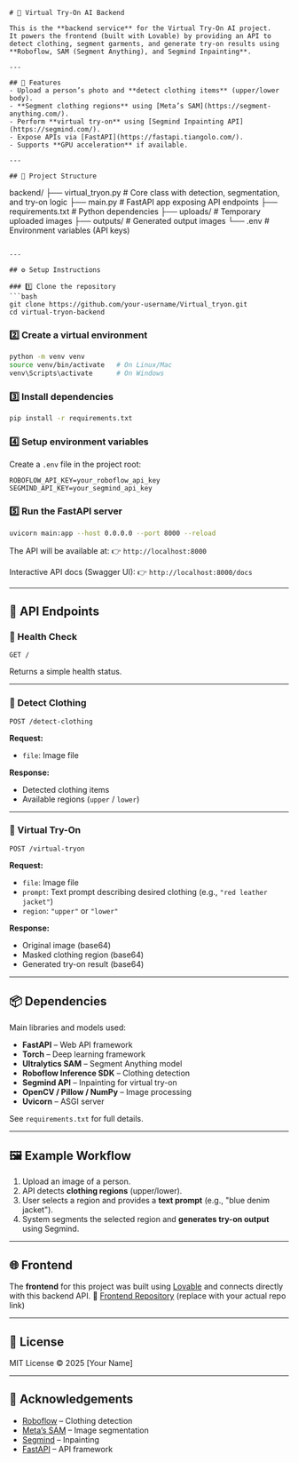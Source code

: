 ```
# 👗 Virtual Try-On AI Backend

This is the **backend service** for the Virtual Try-On AI project.  
It powers the frontend (built with Lovable) by providing an API to detect clothing, segment garments, and generate try-on results using **Roboflow, SAM (Segment Anything), and Segmind Inpainting**.

---

## 🚀 Features
- Upload a person’s photo and **detect clothing items** (upper/lower body).
- **Segment clothing regions** using [Meta’s SAM](https://segment-anything.com/).
- Perform **virtual try-on** using [Segmind Inpainting API](https://segmind.com/).
- Expose APIs via [FastAPI](https://fastapi.tiangolo.com/).
- Supports **GPU acceleration** if available.

---

## 📂 Project Structure
```

backend/
├── virtual\_tryon.py      # Core class with detection, segmentation, and try-on logic
├── main.py               # FastAPI app exposing API endpoints
├── requirements.txt      # Python dependencies
├── uploads/              # Temporary uploaded images
├── outputs/              # Generated output images
└── .env                  # Environment variables (API keys)

````

---

## ⚙️ Setup Instructions

### 1️⃣ Clone the repository
```bash
git clone https://github.com/your-username/Virtual_tryon.git
cd virtual-tryon-backend
````

### 2️⃣ Create a virtual environment

```bash
python -m venv venv
source venv/bin/activate   # On Linux/Mac
venv\Scripts\activate      # On Windows
```

### 3️⃣ Install dependencies

```bash
pip install -r requirements.txt
```

### 4️⃣ Setup environment variables

Create a `.env` file in the project root:

```
ROBOFLOW_API_KEY=your_roboflow_api_key
SEGMIND_API_KEY=your_segmind_api_key
```

### 5️⃣ Run the FastAPI server

```bash
uvicorn main:app --host 0.0.0.0 --port 8000 --reload
```

The API will be available at:
👉 `http://localhost:8000`

Interactive API docs (Swagger UI):
👉 `http://localhost:8000/docs`

---

## 📡 API Endpoints

### 🔹 Health Check

```http
GET /
```

Returns a simple health status.

---

### 🔹 Detect Clothing

```http
POST /detect-clothing
```

**Request:**

* `file`: Image file

**Response:**

* Detected clothing items
* Available regions (`upper` / `lower`)

---

### 🔹 Virtual Try-On

```http
POST /virtual-tryon
```

**Request:**

* `file`: Image file
* `prompt`: Text prompt describing desired clothing (e.g., `"red leather jacket"`)
* `region`: `"upper"` or `"lower"`

**Response:**

* Original image (base64)
* Masked clothing region (base64)
* Generated try-on result (base64)

---

## 📦 Dependencies

Main libraries and models used:

* **FastAPI** – Web API framework
* **Torch** – Deep learning framework
* **Ultralytics SAM** – Segment Anything model
* **Roboflow Inference SDK** – Clothing detection
* **Segmind API** – Inpainting for virtual try-on
* **OpenCV / Pillow / NumPy** – Image processing
* **Uvicorn** – ASGI server

See `requirements.txt` for full details.

---

## 🖼️ Example Workflow

1. Upload an image of a person.
2. API detects **clothing regions** (upper/lower).
3. User selects a region and provides a **text prompt** (e.g., "blue denim jacket").
4. System segments the selected region and **generates try-on output** using Segmind.

---

## 🌐 Frontend

The **frontend** for this project was built using [Lovable](https://lovable.dev) and connects directly with this backend API.
🔗 [Frontend Repository](https://github.com/your-username/virtual-tryon-frontend) (replace with your actual repo link)

---

## 📜 License

MIT License © 2025 \[Your Name]

---

## 🙌 Acknowledgements

* [Roboflow](https://roboflow.com/) – Clothing detection
* [Meta’s SAM](https://segment-anything.com/) – Image segmentation
* [Segmind](https://segmind.com/) – Inpainting
* [FastAPI](https://fastapi.tiangolo.com/) – API framework

```


